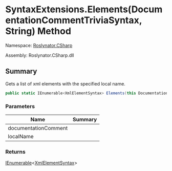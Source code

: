 # SyntaxExtensions\.Elements\(DocumentationCommentTriviaSyntax, String\) Method

Namespace: [Roslynator.CSharp](../../README.md)

Assembly: Roslynator\.CSharp\.dll

## Summary

Gets a list of xml elements with the specified local name\.

```csharp
public static IEnumerable<XmlElementSyntax> Elements(this DocumentationCommentTriviaSyntax documentationComment, string localName)
```

### Parameters

| Name | Summary |
| ---- | ------- |
| documentationComment | |
| localName | |

### Returns

[IEnumerable](https://docs.microsoft.com/en-us/dotnet/api/system.collections.generic.ienumerable-1)\<[XmlElementSyntax](https://docs.microsoft.com/en-us/dotnet/api/microsoft.codeanalysis.csharp.syntax.xmlelementsyntax)>


